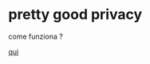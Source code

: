 # pretty good privacy 

come funziona ? 

[qui](https://users.ece.cmu.edu/~adrian/630-f04/PGP-intro.html)
